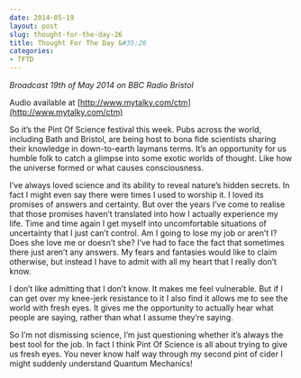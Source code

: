```yaml
---
date: 2014-05-19
layout: post
slug: thought-for-the-day-26
title: Thought For The Day &#35;26
categories:
- TFTD
---
```


*Broadcast 19th of May 2014 on BBC Radio Bristol*

Audio available at [http://www.mytalky.com/ctm](http://www.mytalky.com/ctm)

So it’s the Pint Of Science festival this week. Pubs across the world, including Bath and Bristol, are being host to bona fide scientists sharing their knowledge in down-to-earth laymans terms. It’s an opportunity for us humble folk to catch a glimpse into some exotic worlds of thought. Like how the universe formed or what causes consciousness.

I’ve always loved science and its ability to reveal nature’s hidden secrets. In fact I might even say there were times I used to worship it. I loved its promises of answers and certainty. But over the years I’ve come to realise that those promises haven’t translated into how I actually experience my life. Time and time again I get myself into uncomfortable situations of uncertainty that I just can’t control. Am I going to lose my job or aren’t I? Does she love me or doesn’t she? I’ve had to face the fact that sometimes there just aren’t any answers. My fears and fantasies would like to claim otherwise, but instead I have to admit with all my heart that I really don’t know.

I don’t like admitting that I don’t know. It makes me feel vulnerable. But if I can get over my knee-jerk resistance to it I also find it allows me to see the world with fresh eyes. It gives me the opportunity to actually hear what people are saying, rather than what I assume they’re saying.

So I’m not dismissing science, I’m just questioning whether it’s always the best tool for the job. In fact I think Pint Of Science is all about trying to give us fresh eyes. You never know half way through my second pint of cider I might suddenly understand Quantum Mechanics!
